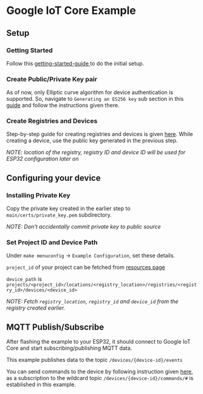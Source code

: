 # Google IoT Core Example

## Setup

### Getting Started

Follow this [getting-started-guide ](https://cloud.google.com/iot/docs/how-tos/getting-started) to do the initial setup.

### Create Public/Private Key pair

As of now, only Elliptic curve algorithm for device authentication is supported.
So, navigate to `Generating an ES256 key` sub section in this [guide](https://cloud.google.com/iot/docs/how-tos/credentials/keys#generating_an_es256_key) and follow the instructions given there.

### Create Registries and Devices

Step-by-step guide for creating registries and devices is given [here](https://cloud.google.com/iot/docs/how-tos/devices). While creating a device, use the public key generated in the previous step.

*NOTE: location of the registry, registry ID and device ID will be used for ESP32 configuration later on*

## Configuring your device

### Installing Private Key

Copy the private key created in the earlier step to `main/certs/private_key.pem` subdirectory.

*NOTE: Don't accidentally commit private key to public source*

### Set Project ID and Device Path

Under `make menuconfig` -> `Example Configuration`, set these details.

`project_id` of your project can be fetched from [resources page](https://console.cloud.google.com/cloud-resource-manager)

`device_path` is `projects/<project_id>/locations/<registry_location>/registries/<registry_id>/devices/<device_id>`

*NOTE: Fetch `registry_location`, `registry_id` and `device_id` from the registry created earlier.*

## MQTT Publish/Subscribe

After flashing the example to your ESP32, it should connect to Google IoT Core and start subscribing/publishing MQTT data.

This example publishes data to the topic `/devices/{device-id}/events`

You can send commands to the device by following instruction given [here](https://cloud.google.com/iot/docs/how-tos/commands), as a subscription to the wildcard topic `/devices/{device-id}/commands/#` is established in this example. 
